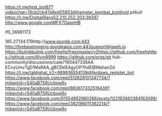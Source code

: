 https://t.me/test_bot67?videochat=19cb2cb47e8ed05853@hamster_kombat_bot@vid pitbull
https://t.me/DigitaliRans52.210.252.203:39397
http://www.google.comMFX7GapnHB

if0_36981172

185.27.134.179http://www.google.com:443
http://firebaselogging.googleapis.com:443support@geph.io
https://bulinkbulink.com/freefq/free/master/v2https://github.com/freefqhttps://github.com/Alvin9999
https://github.com/orgs/git
hub-community/discussions/cate7160447338AA ECvyUmvTgD1MsRAA_gBCEklEAgyOP7hdE@Mahan2d
https://t.me/tablighat_ir2+989936554139@ferdaws_register_bot
https://www.facebook.com/reel/512628101347734/?mibextid=rS40aB7S9Ucbxw6v
https://www.facebook.com/reel/860617332519439?mibextid=rS40aB7S9Ucbxw6v
https://www.facebook.com/61554892980266/posts/122163983384163099/
https://www.facebook.com/reel/382186011362214/?mibextid=rS40aB7S9Ucbxw6v
